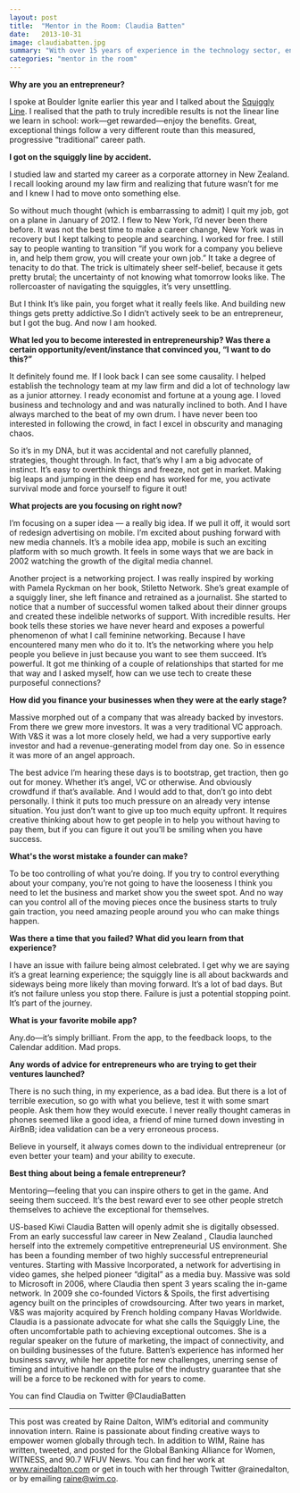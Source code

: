 ```yaml
---
layout: post
title:  "Mentor in the Room: Claudia Batten"
date:   2013-10-31
image: claudiabatten.jpg
summary: "With over 15 years of experience in the technology sector, entrepreneur Claudia Batten dishes on entrepreneurship and the squiggly line."
categories: "mentor in the room"
---
```


**Why are you an entrepreneur?**



I spoke at Boulder Ignite earlier this year and I talked about the [Squiggly Line](https://www.youtube.com/watch?v=UQnOS_sMjv8). I realised that the path to truly incredible results is not the linear line we learn in school: work—get rewarded—enjoy the benefits. Great, exceptional things follow a very different route than this measured, progressive “traditional” career path.



**I got on the squiggly line by accident.**


I studied law and started my career as a corporate attorney in New Zealand. I recall looking around my law firm and realizing that future wasn’t for me and I knew I had to move onto something else.


So without much thought (which is embarrassing to admit)  I quit my job, got on a plane in January of 2012. I flew to New York, I’d never been there before. It was not the best time to make a career change, New York was in recovery but I kept talking to people and searching. I worked for free. I still say to people wanting to transition “if you work for a company you believe in, and help them grow, you will create your own job.” It take a degree of tenacity to do that. The trick is ultimately sheer self-belief, because it gets pretty brutal; the uncertainty of not knowing what tomorrow looks like. The rollercoaster of navigating the squiggles, it’s very unsettling.


But I think It’s like pain, you forget what it really feels like. And building new things gets pretty addictive.So I didn’t actively seek to be an entrepreneur, but I got the bug. And now I am hooked.


**What led you to become interested in entrepreneurship? Was there a certain opportunity/event/instance that convinced you, “I want to do this?”**



It definitely found me. If I look back I can see some causality. I helped establish the technology team at my law firm and did a lot of technology law as a junior attorney. I ready economist and fortune at a young age. I loved business and technology and and was naturally inclined to both. And I have always marched to the beat of my own drum. I have never been too interested in following the crowd, in fact I excel in obscurity and managing chaos.



So it’s in my DNA, but it was accidental and not carefully planned, strategies, thought through. In fact, that’s why I am a big advocate of instinct. It’s easy to overthink things and freeze, not get in market. Making big leaps and jumping in the deep end has worked for me, you activate survival mode and force yourself to figure it out!



**What projects are you focusing on right now?**



I’m focusing on a super idea — a really big idea. If we pull it off, it would sort of redesign advertising on mobile. I’m excited about pushing forward with new media channels. It’s a mobile idea app, mobile is such an exciting platform with so much growth. It feels in some ways that we are back in 2002 watching the growth of the digital media channel.



Another project is a networking project. I was really inspired by working with Pamela Ryckman on her book, Stiletto Network.  She’s great example of a squiggly liner, she left finance and retrained as a journalist. She started to notice that a number of successful women talked about their dinner groups and created these indelible networks of support. With incredible results. Her book tells these stories we have never heard and exposes a powerful phenomenon of what I call feminine networking. Because I have encountered many men who do it to. It’s the networking where you help people you believe in just because you want to see them succeed. It’s powerful. It got me thinking of a couple of relationships that started for me that way and I asked myself, how can we use tech to create these purposeful connections?



**How did you finance your businesses when they were at the early stage?**



Massive morphed out of a company that was already backed by investors. From there we grew more investors. It was a very traditional VC approach. With V&S it was a lot more closely held, we had a very supportive early investor and had a revenue-generating model from day one. So in essence it was more of an angel approach.



The best advice I’m hearing these days is to bootstrap, get traction, then go out for money. Whether it’s angel, VC or otherwise. And obviously crowdfund if that’s available. And I would add to that, don’t go into debt personally. I think it puts too much pressure on an already very intense situation. You just don’t want to give up too much equity upfront. It requires creative thinking about how to get people in to help you without having to pay them, but if you can figure it out you’ll be smiling when you have success.



**What's the worst mistake a founder can make?**



To be too controlling of what you’re doing. If you try to control everything about your company, you’re not going to have the looseness I think you need to let the business and market show you the sweet spot. And no way can you control all of the moving pieces once the business starts to truly gain traction, you need amazing people around you who can make things happen.



**Was there a time that you failed? What did you learn from that experience?**



I have an issue with failure being almost celebrated. I get why we are saying it’s a great learning experience; the squiggly line is all about backwards and sideways being more likely than moving forward. It’s a lot of bad days. But it’s not failure unless you stop there. Failure is just a potential stopping point. It’s part of the journey.



**What is your favorite mobile app?**



Any.do—it’s simply brilliant. From the app, to the feedback loops, to the Calendar addition. Mad props.



**Any words of advice for entrepreneurs who are trying to get their ventures launched?**



There is no such thing, in my experience, as a bad idea. But there is a lot of terrible execution, so go with what you believe, test it with some smart people. Ask them how they would execute. I never really thought cameras in phones seemed like a good idea, a friend of mine turned down investing in AirBnB; idea validation can be a very erroneous process.



Believe in yourself, it always comes down to the individual entrepreneur (or even better your team) and your ability to execute.



**Best thing about being a female entrepreneur?**



Mentoring—feeling that you can inspire others to get in the game. And seeing them succeed. It’s the best reward ever to see other people stretch themselves to achieve the exceptional for themselves.



US-based Kiwi Claudia Batten will openly admit she is digitally obsessed. From an early successful law career in New Zealand , Claudia launched herself into the extremely competitive entrepreneurial US environment. She has been a founding member of two highly successful entrepreneurial ventures. Starting with Massive Incorporated, a network for advertising in video games, she helped pioneer “digital” as a media buy. Massive was sold to Microsoft in 2006, where Claudia then spent 3 years scaling the in-game network. In 2009 she co-founded Victors & Spoils, the first advertising agency built on the principles of crowdsourcing. After two years in market, V&S was majority acquired by French holding company Havas Worldwide. Claudia is a passionate advocate for what she calls the Squiggly Line, the often uncomfortable path to achieving exceptional outcomes. She is a regular speaker on the future of marketing, the impact of connectivity, and on building businesses of the future. Batten’s experience has informed her business savvy, while her appetite for new challenges, unerring sense of timing and intuitive handle on the pulse of the industry guarantee that she will be a force to be reckoned with for years to come.

You can find Claudia on Twitter @ClaudiaBatten

________________________________________________________________________

This post was created by Raine Dalton, WIM’s editorial and community innovation intern. Raine is passionate about finding creative ways to empower women globally through tech. In addition to WIM, Raine has written, tweeted, and posted for the Global Banking Alliance for Women, WITNESS, and 90.7 WFUV News. You can find her work at www.rainedalton.com or get in touch with her through Twitter @rainedalton, or by emailing raine@wim.co.

